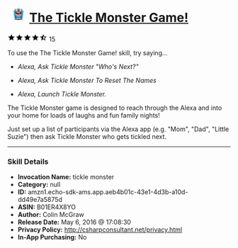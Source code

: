 # &nbsp;<img src="skill_icon" alt="The Tickle Monster Game! icon" width="36"> [The Tickle Monster Game!](http://alexa.amazon.com/#skills/amzn1.echo-sdk-ams.app.aeb4b01c-43e1-4d3b-a10d-dd49e7a5875d)
![4.5 stars](../../images/ic_star_black_18dp_1x.png)![4.5 stars](../../images/ic_star_black_18dp_1x.png)![4.5 stars](../../images/ic_star_black_18dp_1x.png)![4.5 stars](../../images/ic_star_black_18dp_1x.png)![4.5 stars](../../images/ic_star_half_black_18dp_1x.png) 15

To use the The Tickle Monster Game! skill, try saying...

* *Alexa, Ask Tickle Monster "Who's Next?"*

* *Alexa, Ask Tickle Monster To Reset The Names*

* *Alexa, Launch Tickle Monster.*

The Tickle Monster game is designed to reach through the Alexa and into your home for loads of laughs and fun family nights!

Just set up a list of participants via the Alexa app (e.g. "Mom", "Dad", "Little Suzie") then ask Tickle Monster who gets tickled next.

***

### Skill Details

* **Invocation Name:** tickle monster
* **Category:** null
* **ID:** amzn1.echo-sdk-ams.app.aeb4b01c-43e1-4d3b-a10d-dd49e7a5875d
* **ASIN:** B01ER4X8YO
* **Author:** Colin McGraw
* **Release Date:** May 6, 2016 @ 17:08:30
* **Privacy Policy:** http://csharpconsultant.net/privacy.html
* **In-App Purchasing:** No
